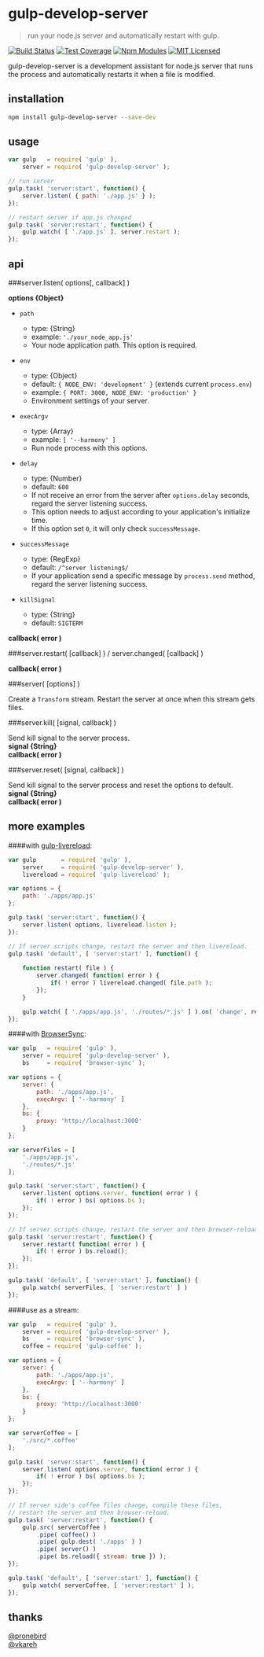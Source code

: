gulp-develop-server
===================

> run your node.js server and automatically restart with gulp.

[![Build Status][travis-image]][travis-url]
[![Test Coverage][coveralls-image]][coveralls-url]
[![Npm Modules][npm-image]][npm-url]
[![MIT Licensed][license-image]][license-url]

[travis-image]: https://img.shields.io/travis/narirou/gulp-develop-server.svg?style=flat-square
[travis-url]: https://travis-ci.org/narirou/gulp-develop-server
[coveralls-image]: https://img.shields.io/coveralls/narirou/gulp-develop-server.svg?style=flat-square
[coveralls-url]: https://coveralls.io/r/narirou/gulp-develop-server?branch=master
[npm-image]: http://img.shields.io/npm/v/gulp-develop-server.svg?style=flat-square
[npm-url]: https://www.npmjs.org/package/gulp-develop-server
[license-image]: http://img.shields.io/badge/license-MIT-blue.svg?style=flat-square
[license-url]: http://opensource.org/licenses/MIT

gulp-develop-server is a development assistant for node.js server that runs
the process and automatically restarts it when a file is modified. 



installation
------------

```bash
npm install gulp-develop-server --save-dev
```



usage
-----

```javascript
var gulp   = require( 'gulp' ),
    server = require( 'gulp-develop-server' );

// run server
gulp.task( 'server:start', function() {
    server.listen( { path: './app.js' } );
});

// restart server if app.js changed
gulp.task( 'server:restart', function() {
    gulp.watch( [ './app.js' ], server.restart );
});
```



api
---

###server.listen( options[, callback] )

**options {Object}**  

- `path`  
    - type: {String}
    - example: `'./your_node_app.js'`
    - Your node application path. This option is required.

- `env`  
    - type: {Object}  
    - default: `{ NODE_ENV: 'development' }` (extends current `process.env`)  
    - example: `{ PORT: 3000, NODE_ENV: 'production' }`  
    - Environment settings of your server.  

- `execArgv`  
    - type: {Array}  
    - example: `[ '--harmony' ]`  
    - Run node process with this options.  

- `delay`   
    - type: {Number}  
    - default: `600`  
    - If not receive an error from the server after `options.delay` seconds,
    regard the server listening success.
    - This option needs to adjust according to your application's initialize time.
    - If this option set `0`, it will only check `successMessage`.  

- `successMessage`  
    - type: {RegExp}
    - default: `/^server listening$/`  
    - If your application send a specific message by `process.send` method,
    regard the server listening success.

- `killSignal`  
    - type: {String}
    - default: `SIGTERM`

**callback( error )**  


###server.restart( [callback] ) / server.changed( [callback] )

**callback( error )**  


###server( [options] )

Create a `Transform` stream.
Restart the server at once when this stream gets files.


###server.kill( [signal, callback] )

Send kill signal to the server process.  
**signal {String}**  
**callback( error )**  


###server.reset( [signal, callback] )

Send kill signal to the server process and reset the options to default.   
**signal {String}**  
**callback( error )**  



more examples
-------------

####with [gulp-livereload](https://github.com/vohof/gulp-livereload):

```javascript
var gulp       = require( 'gulp' ),
    server     = require( 'gulp-develop-server' ),
    livereload = require( 'gulp-livereload' );

var options = {
    path: './apps/app.js'
};

gulp.task( 'server:start', function() {
    server.listen( options, livereload.listen );
});

// If server scripts change, restart the server and then livereload.
gulp.task( 'default', [ 'server:start' ], function() {
    
    function restart( file ) {
        server.changed( function( error ) {
            if( ! error ) livereload.changed( file.path );
        });
    }

    gulp.watch( [ './apps/app.js', './routes/*.js' ] ).on( 'change', restart );
});
```


####with [BrowserSync](https://github.com/BrowserSync/browser-sync):

```javascript
var gulp   = require( 'gulp' ),
    server = require( 'gulp-develop-server' ),
    bs     = require( 'browser-sync' );

var options = {
    server: {
        path: './apps/app.js',
        execArgv: [ '--harmony' ]
    },
    bs: {
        proxy: 'http://localhost:3000'
    }
};

var serverFiles = [
    './apps/app.js',
    './routes/*.js'
];

gulp.task( 'server:start', function() {
    server.listen( options.server, function( error ) {
        if( ! error ) bs( options.bs );
    });
});

// If server scripts change, restart the server and then browser-reload.
gulp.task( 'server:restart', function() {
    server.restart( function( error ) {
        if( ! error ) bs.reload();
    });
});

gulp.task( 'default', [ 'server:start' ], function() {
    gulp.watch( serverFiles, [ 'server:restart' ] )
});
```


####use as a stream:

```javascript
var gulp   = require( 'gulp' ),
    server = require( 'gulp-develop-server' ),
    bs     = require( 'browser-sync' ),
    coffee = require( 'gulp-coffee' );

var options = {
    server: {
        path: './apps/app.js',
        execArgv: [ '--harmony' ]
    },
    bs: {
        proxy: 'http://localhost:3000'
    }
};

var serverCoffee = [
    './src/*.coffee'
];

gulp.task( 'server:start', function() {
    server.listen( options.server, function( error ) {
        if( ! error ) bs( options.bs );
    });
});

// If server side's coffee files change, compile these files,
// restart the server and then browser-reload.
gulp.task( 'server:restart', function() {
    gulp.src( serverCoffee )
        .pipe( coffee() )
        .pipe( gulp.dest( './apps' ) )
        .pipe( server() )
        .pipe( bs.reload({ stream: true }) );
});

gulp.task( 'default', [ 'server:start' ], function() {
    gulp.watch( serverCoffee, [ 'server:restart' ] );
});
```



thanks
------

[@pronebird](https://github.com/pronebird)  
[@vkareh](https://github.com/vkareh)
